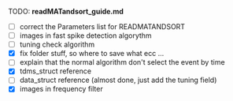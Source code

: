 TODO: **readMATandsort_guide.md**
- [ ] correct the Parameters list for READMATANDSORT
- [ ] images in fast spike detection algorythm
- [ ] tuning check algorithm
- [x] fix folder stuff, so where to save what ecc ...
- [ ] explain that the normal algorithm don't select the event by time
- [x] tdms_struct reference
- [ ] data_struct reference (almost done, just add the tuning field)
- [x] images in frequency filter
